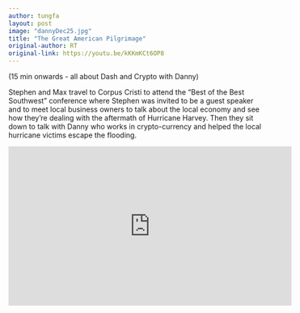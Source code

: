 ```yaml
---
author: tungfa
layout: post
image: "dannyDec25.jpg"
title: "The Great American Pilgrimage"
original-author: RT
original-link: https://youtu.be/kKKmKCt6OP8
---
```


(15 min onwards - all about Dash and Crypto with Danny)

Stephen and Max travel to Corpus Cristi to attend the “Best of the Best Southwest” conference where Stephen was invited to be a guest speaker and to meet local business owners to talk about the local economy and see how they’re dealing with the aftermath of Hurricane Harvey.  Then they sit down to talk with Danny who works in crypto-currency and helped the local hurricane victims escape the flooding.

<iframe width="560" height="315" src="https://www.youtube.com/embed/kKKmKCt6OP8" frameborder="0" gesture="media" allow="encrypted-media" allowfullscreen></iframe>
